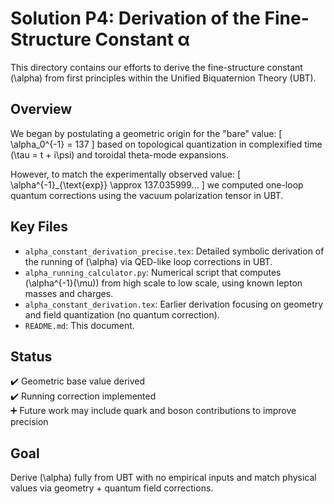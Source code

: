 # Solution P4: Derivation of the Fine-Structure Constant α

This directory contains our efforts to derive the fine-structure constant \(\alpha\) from first principles within the Unified Biquaternion Theory (UBT).

## Overview

We began by postulating a geometric origin for the "bare" value:
\[
\alpha_0^{-1} = 137
\]
based on topological quantization in complexified time \(\tau = t + i\psi\) and toroidal theta-mode expansions.

However, to match the experimentally observed value:
\[
\alpha^{-1}_{\text{exp}} \approx 137.035999...
\]
we computed one-loop quantum corrections using the vacuum polarization tensor in UBT.

## Key Files

- `alpha_constant_derivation_precise.tex`: Detailed symbolic derivation of the running of \(\alpha\) via QED-like loop corrections in UBT.
- `alpha_running_calculator.py`: Numerical script that computes \(\alpha^{-1}(\mu)\) from high scale to low scale, using known lepton masses and charges.
- `alpha_constant_derivation.tex`: Earlier derivation focusing on geometry and field quantization (no quantum correction).
- `README.md`: This document.

## Status

✔️ Geometric base value derived  
✔️ Running correction implemented  
➕ Future work may include quark and boson contributions to improve precision

## Goal

Derive \(\alpha\) fully from UBT with no empirical inputs and match physical values via geometry + quantum field corrections.

